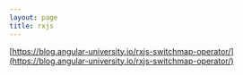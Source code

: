 ```yaml
---
layout: page
title: rxjs
---
```


[https://blog.angular-university.io/rxjs-switchmap-operator/](https://blog.angular-university.io/rxjs-switchmap-operator/)